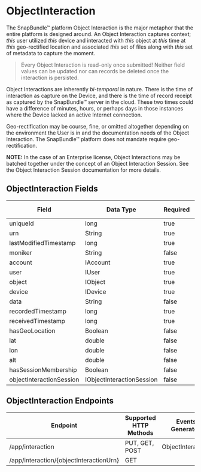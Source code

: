 # ObjectInteraction
The SnapBundle™ platform Object Interaction is the major metaphor that the entire platform is designed around. An Object Interaction captures context; _this_ user utilized _this_ device and interacted with _this_ object at _this_ time at _this_ geo-rectified location and associated _this_ set of files along with _this_ set of metadata to capture the moment.

> Every Object Interaction is read-only once submitted! Neither field values can be updated nor can records be deleted once the interaction is persisted.


Object Interactions are inherently _bi-temporal_ in nature. There is the time of interaction as capture on the Device, and there is the time of record receipt as captured by the SnapBundle™ server in the cloud. These two times could have a difference of minutes, hours, or perhaps days in those instances where the Device lacked an active Internet connection.


Geo-rectification may be course, fine, or omitted altogether depending on the environment the User is in and the documentation needs of the Object Interaction. The SnapBundle™ platform does not mandate require geo-rectification.

**NOTE:** In the case of an Enterprise license, Object Interactions may be batched together under the concept of an Object Interaction Session. See the Object Interaction Session documentation for more details.

## ObjectInteraction Fields

Field | Data Type | Required | Can Update | Serialization Level | Default Value
------------ | ------------- | ------------ | ------------ | ------------ | ------------
uniqueId | long  | true | false | Restricted | Generated
urn | String  | true | false | Minimum | Generated
lastModifiedTimestamp | long   | true | false | Standard | Generated
moniker | String  | false | true | Standard | null
account | IAccount  | true | fase | Full | Generated |
user | IUser | true | false | Minimum | Generated |
object | IObject | true | false | Minimum |
device | IDevice | true | false | Minimum |
data | String | false | false | Standard | null
recordedTimestamp | long | true | false | Standard |
receivedTimestamp | long | true | false | Full | Generated
hasGeoLocation | Boolean | false | false | Standard |
lat | double | false | false | Standard |
lon | double | false | false | Standard |
alt | double | false | false | Standard |
hasSessionMembership | Boolean | false | false | Minimum |
objectInteractionSession | IObjectInteractionSession | false | false | Standard | null


## ObjectInteraction Endpoints

Endpoint | Supported HTTP Methods | Events Generated
------------ | ------------- | ------------
/app/interaction | PUT, GET, POST  | ObjectInteraction
/app/interaction/{objectInteractionUrn} | GET |
